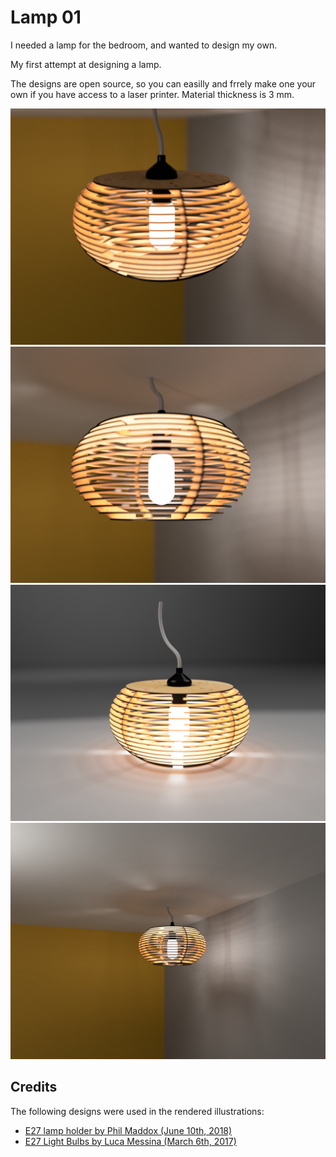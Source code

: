 
# Lamp 01

I needed a lamp for the bedroom, and wanted to design my own.

My first attempt at designing a lamp.

The designs are open source, so you can easilly and frrely make one your own if you have access to a laser printer. Material thickness is 3 mm.

![img](renderings/01.PNG "img")
![img](renderings/02.PNG "img")
![img](renderings/04.PNG "img")
![img](renderings/03.PNG "img")

## Credits
The following designs were used in the rendered illustrations:
- [E27 lamp holder by Phil Maddox (June 10th, 2018)](https://grabcad.com/library/e27-lamp-holder-1)
- [E27 Light Bulbs by Luca Messina (March 6th, 2017)](https://grabcad.com/library/e27-light-bulbs-1)

